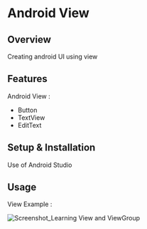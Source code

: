 # Android View

## Overview
Creating android UI using view

## Features
Android View :
- Button
- TextView
- EditText

## Setup & Installation 
Use of Android Studio

## Usage
View Example :

![Screenshot_Learning View and ViewGroup](https://user-images.githubusercontent.com/56164259/68088598-59b20f80-fe93-11e9-852d-100761101929.png)
